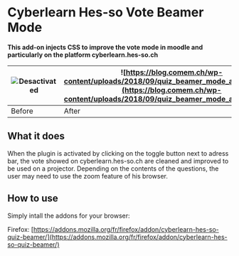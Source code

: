 # Cyberlearn Hes-so Vote Beamer Mode

**This add-on injects CSS to improve the vote mode in moodle and particularly on the platform cyberlearn.hes-so.ch**

| ![Desactivated](https://blog.comem.ch/wp-content/uploads/2018/09/quiz_beamer_mode_desactivated.png) | ![https://blog.comem.ch/wp-content/uploads/2018/09/quiz_beamer_mode_activated.png](https://blog.comem.ch/wp-content/uploads/2018/09/quiz_beamer_mode_activated.png) |
| -------- | -------- | 
| Before     | After   | 


## What it does

When the plugin is activated by clicking on the toggle button next to adress bar, the vote showed on cyberlearn.hes-so.ch are cleaned and improved to be used on a projector. Depending on the contents of the questions, the user may need to use the zoom feature of his browser.

## How to use

Simply intall the addons for your browser:

Firefox: [https://addons.mozilla.org/fr/firefox/addon/cyberlearn-hes-so-quiz-beamer/](https://addons.mozilla.org/fr/firefox/addon/cyberlearn-hes-so-quiz-beamer/)
